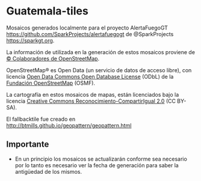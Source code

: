 # Guatemala-tiles
Mosaicos generados localmente para el proyecto AlertaFuegoGT https://github.com/SparkProjects/alertafuegogt de @SparkProjects https://sparkgt.org.

La información de utilizada en la generación de estos mosaicos proviene de [© Colaboradores de OpenStreetMap](https://www.openstreetmap.org/copyright).

OpenStreetMap® es Open Data (un servicio de datos de acceso libre), con licencia [Open Data Commons Open Database License](https://opendatacommons.org/licenses/odbl/) (ODbL) de la [Fundación OpenStreetMap](https://osmfoundation.org/) (OSMF).

La cartografía en estos mosaicos de mapas, están licenciados bajo la licencia [Creative Commons Reconocimiento-CompartirIgual 2.0](https://creativecommons.org/licenses/by-sa/2.0/) (CC BY-SA).

El fallbacktile fue creado en http://btmills.github.io/geopattern/geopattern.html

## Importante
- En un principio los mosaicos se actualizarán conforme sea necesario por lo tanto es necesario ver la fecha de generación para saber la antigüedad de los mismos.
